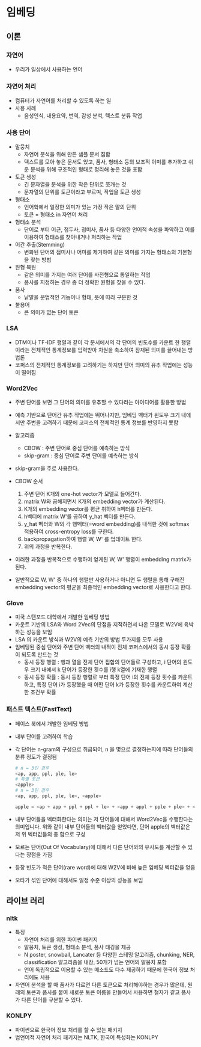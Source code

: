 # 임베딩

## 이론

### 자연어

* 우리가 일상에서 사용하는 언어

### 자연어 처리

* 컴퓨터가 자연어를 처리할 수 있도록 하는 일
* 사용 사례
  * 음성인식, 내용요약, 번역, 감성 분석, 텍스트 분류 작업

### 사용 단어

* 말뭉치
  * 자연어 분석을 위해 만든 샘플 문서 집합
  * 텍스트를 모아 놓은 문서도 있고, 품사, 형태소 등의 보조적 이미를 추가하고 쉬운 분석을 위해 구조적인 형태로 정리해 놓은 것을 포함
* 토큰 생성
  * 긴 문자열을 분석을 위한 작은 단위로 쪼개는 것
  * 문자열의 단위를 토큰이라고 부르며, 작업을 토큰 생성
* 형태소
  * 언어학에서 일정한 의미가 있는 가장 작은 말의 단위
  * 토큰 = 형태소 in 자연어 처리
* 형태소 분석
  * 단어로 부터 어근, 접두사, 접미사, 품사 등 다양한 언어적 속성을 파악하고 이를 이용하여 형태소를 찾아내거나 처리하는 작업
* 어간 추출(Stemming)
  * 변화된 단어의 접미사나 어미를 제거하여 같은 의미를 가지는 형태소의 기본형을 찾는 방법
* 원형 복원
  * 같은 의미를 가지는 여러 단어를 사전형으로 통일하는 작업
  * 품사를 지정하는 경우 좀 더 정확한 원형을 찾을 수 있다.
* 품사
  * 낱말을 문법적인 기능이나 형태, 뜻에 따라 구분한 것
* 불용어
  * 큰 의미가 없는 단어 토큰



### LSA

* DTM이나 TF-IDF 행렬과 같이 각 문서에서의 각 단어의 빈도수를 카운트 한 행렬이라는 전체적인 통계정보를 입력받아 차원을 축소하여 잠재된 의미를 끌어내는 방법론
* 코퍼스의 전체적인 통계정보를 고려하기는 하지만 단어 의미의 유추 작업에는 성능이 떨어짐

### Word2Vec

* 주변 단어를 보면 그 단어의 의미를 유추할 수 있다라는 아이디어를 활용한 방법
* 예측 기반으로 단어간 유추 작업에는 뛰어나지만, 임베딩 벡터가 윈도우 크기 내에서만 주변을 고려하기 때문에 코퍼스의 전체적인 통계 정보를 반영하지 못함
* 알고리즘
  * CBOW : 주변 단어로 중심 단어를 예측하는 방식
  * skip-gram : 중심 단어로 주변 단어를 예측하는 방식
* skip-gram을 주로 사용한다.

* CBOW 순서
  1. 주변 단어 K개의 one-hot vector가 모델로 들어간다.
  2. matrix W와 곱해지면서 K개의 embedding vector가 계산된다.
  3. K개의 embedding vector를 평균 취하여 h벡터를 만든다.
  4. h벡터에 matrix W'를 곱하여 y_hat 벡터를 만든다.
  5. y_hat 벡터와 W의 각 행벡터(=word embedding)를 내적한 것에 softmax 적용하여 cross-entropy loss를 구한다.
  6. backpropagation하여 행렬 W, W' 를 업데이트 한다.
  7. 위의 과정을 반복한다.

* 이러한 과정을 반복적으로 수행하여 얻게된 W, W' 행렬이 embedding matrix가 된다.
* 일반적으로 W, W' 중 하나의 행렬만 사용하거나 아니면 두 행렬을 통해 구해진 embedding vector의 평균을 최종적인 embedding vector로 사용한다고 한다.



### Glove

* 미국 스탠포드 대학에서 개발한 임베딩 방법
* 카운트 기반의 LSA와 Word 2Vec의 단점을 지적하면서 나온 모델로 W2V에 육박하는 성능을 보임
* LSA 의 카운트 방식과 W2V의 예측 기반의 방법 두가지를 모두 사용
* 임베딩된 중심 단어와 주변 단어 벡터의 내적이 전체 코퍼스에서의 동시 등장 확률이 되도록 만드는 것
  * 동시 등장 행렬 : 행과 열을 전체 단어 집합의 단어들로 구성하고, i 단어의 윈도우 크기 내에서 k 단어가 등장한 횟수를 i행 k열에 기재한 행렬
  * 동시 등장 확률 : 동시 등장 행렬로 부터 특정 단어 i의 전체 등장 횟수를 카운트하고, 특정 단어 i가 등장했을 때 어떤 단어 k가 등장한 횟수를 카운트하여 계산한 조건부 확률



### 패스트 텍스트(FastText)

* 페이스 북에서 개발한 임베딩 방법

* 내부 단어를 고려하여 학습

* 각 단어는 n-gram의 구성으로 취급되어, n 을 몇으로 결정하는지에 따라 단어들의 분류 정도가 결정됨

  ```python
  # n = 3인 경우
  <ap, app, ppl, ple, le>
  # 특별 토큰
  <apple>
  # n = 3인 경우
  <ap, app, ppl, ple, le>, <apple>
  
  apple = <ap + app + ppl + ppl + le> + <app + appl + pple + ple> + <appl + pple> + , ..., +<apple>
  ```

* 내부 단어들을 벡터화한다는 의미는 저 단어들에 대해서 Word2Vec을 수행한다는 의미입니다. 위와 같이 내부 단어들의 벡터값을 얻었다면, 단어 apple의 벡터값은 저 위 벡터값들의 총 합으로 구성

* 모르는 단어(Out Of Vocabulary)에 대해서 다른 단어와의 유사도를 계산할 수 있다는 장점을 가짐

* 등장 빈도가 적은 단어(rare word)에 대해 W2V에 비해 높은 임베딩 벡터값을 얻음

* 오타가 섞인 단어에 대해서도 일정 수준 이상의 성능을 보임



## 라이브 러리

### nltk

* 특징
  * 자연어 처리를 위한 파이썬 패키지
  * 말뭉치, 토큰 생성, 형태소 분석, 품사 태깅을 제공
  * N poster, snowball, Lancater 등 다양한 스테밍 알고리즘, chunking, NER, classification 알고리즘을 내장, 50개가 넘는 언어의 말뭉치 포함
  * 언어 독립적으로 이용할 수 있는 메소드도 다수 제공하기 때문에 한국어 정보 처리에도 사용
* 자연어 분석을 할 때 품사가 다르면 다른 토큰으로 처리해야하는 경우가 많은데, 원래의 토큰과 품사를 붙여 새로운 토큰 이름을 만들어서 사용하면 철자가 같고 품사가 다른 단어를 구분할 수 있다.

### KONLPY

* 파이썬으로 한국어 정보 처리를 할 수 있는 패키지
* 범언어적 자연어 처리 패키지는 NLTK, 한국어 특성화는 KONLPY